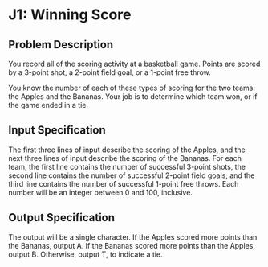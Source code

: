 # J1: Winning Score

## Problem Description

You record all of the scoring activity at a basketball game. Points are scored by a 3-point shot, a
2-point field goal, or a 1-point free throw.

You know the number of each of these types of scoring for the two teams: the Apples and the
Bananas. Your job is to determine which team won, or if the game ended in a tie.


## Input Specification

The first three lines of input describe the scoring of the Apples, and the next three lines of input
describe the scoring of the Bananas. For each team, the first line contains the number of successful
3-point shots, the second line contains the number of successful 2-point field goals, and the third
line contains the number of successful 1-point free throws. Each number will be an integer between
0 and 100, inclusive.


## Output Specification

The output will be a single character. If the Apples scored more points than the Bananas, output
A. If the Bananas scored more points than the Apples, output B. Otherwise, output T, to indicate a
tie.
